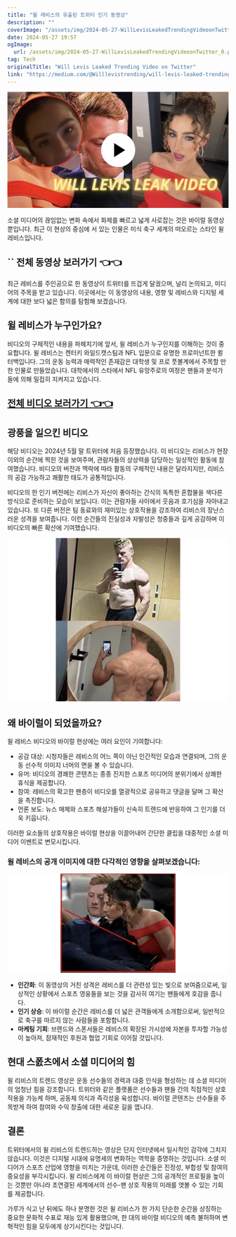 ```yaml
---
title: "윌 레비스의 유출된 트위터 인기 동영상"
description: ""
coverImage: "/assets/img/2024-05-27-WillLevisLeakedTrendingVideoonTwitter_0.png"
date: 2024-05-27 19:57
ogImage:
  url: /assets/img/2024-05-27-WillLevisLeakedTrendingVideoonTwitter_0.png
tag: Tech
originalTitle: "Will Levis Leaked Trending Video on Twitter"
link: "https://medium.com/@Willlevistrending/will-levis-leaked-trending-video-on-twitter-85f3fd84871c"
---
```


![Will Levis trending video](/assets/img/2024-05-27-WillLevisLeakedTrendingVideoonTwitter_0.png)

소셜 미디어의 끊임없는 변화 속에서 화제를 빠르고 넓게 사로잡는 것은 바이럴 동영상뿐입니다. 최근 이 현상의 중심에 서 있는 인물은 미식 축구 세계의 떠오르는 스타인 윌 레비스입니다.

## `` 전체 동영상 보러가기 👈👈

최근 레비스를 주인공으로 한 동영상이 트위터를 뜨겁게 달궜으며, 널리 논의되고, 미디어의 주목을 받고 있습니다. 이곳에서는 이 동영상의 내용, 영향 및 레비스와 디지털 세계에 대한 보다 넓은 함의를 탐험해 보겠습니다.

<div class="content-ad"></div>

## 윌 레비스가 누구인가요?

비디오의 구체적인 내용을 파헤치기에 앞서, 윌 레비스가 누구인지를 이해하는 것이 중요합니다. 윌 레비스는 켄터키 와일드캣스팀과 NFL 입문으로 유명한 프로미넌트한 퀼터백입니다. 그의 운동 능력과 매력적인 존재감은 대학생 및 프로 풋볼계에서 주목할 만한 인물로 만들었습니다. 대학에서의 스타에서 NFL 유망주로의 여정은 팬들과 분석가들에 의해 밀접히 지켜지고 있습니다.

## [전체 비디오 보러가기 👈👈](링크)

## 광풍을 일으킨 비디오

<div class="content-ad"></div>

해당 비디오는 2024년 5월 말 트위터에 처음 등장했습니다. 이 비디오는 리비스가 현장 이외의 순간에 찍힌 것을 보여주며, 관람자들의 상상력을 담당하는 일상적인 활동에 참여했습니다. 비디오의 버전과 맥락에 따라 활동의 구체적인 내용은 달라지지만, 리비스의 공감 가능하고 쾌활한 태도가 공통적입니다.

비디오의 한 인기 버전에는 리비스가 자신이 좋아하는 간식의 독특한 혼합물을 색다른 방식으로 준비하는 모습이 보입니다. 이는 관람자들 사이에서 웃음과 호기심을 자아내고 있습니다. 또 다른 버전은 팀 동료와의 재미있는 상호작용을 강조하여 리비스의 장난스러운 성격을 보여줍니다. 이런 순간들의 진실성과 자발성은 청중들과 깊게 공감하며 이 비디오의 빠른 확산에 기여했습니다.

![Levis Video](/assets/img/2024-05-27-WillLevisLeakedTrendingVideoonTwitter_1.png)

## 왜 바이럴이 되었을까요?

<div class="content-ad"></div>

윌 레비스 비디오의 바이럴 현상에는 여러 요인이 기여합니다:

- 공감 대상: 시청자들은 레비스의 어느 쪽이 아닌 인간적인 모습과 연결되며, 그의 운동 선수적 이미지 너머의 면을 볼 수 있습니다.
- 유머: 비디오의 경쾌한 콘텐츠는 종종 진지한 스포츠 미디어의 분위기에서 상쾌한 휴식을 제공합니다.
- 참여: 레비스의 확고한 팬층이 비디오를 열광적으로 공유하고 댓글을 달며 그 확산을 촉진합니다.
- 언론 보도: 뉴스 매체와 스포츠 해설가들이 신속히 트렌드에 반응하여 그 인기를 더욱 키웁니다.

이러한 요소들의 상호작용은 바이럴 현상을 이끌어내어 간단한 클립을 대중적인 소셜 미디어 이벤트로 변모시킵니다.

<div class="content-ad"></div>

### 윌 레비스의 공개 이미지에 대한 다각적인 영향을 살펴보겠습니다:

![2024-05-27-WillLevisLeakedTrendingVideoonTwitter_2.png](/assets/img/2024-05-27-WillLevisLeakedTrendingVideoonTwitter_2.png)

- **인간화**: 이 동영상의 거친 성격은 레비스를 더 관련성 있는 빛으로 보여줌으로써, 일상적인 상황에서 스포츠 영웅들을 보는 것을 감사히 여기는 팬들에게 호감을 줍니다.
- **인기 상승**: 이 바이럴 순간은 레비스를 더 넓은 관객들에게 소개함으로써, 일반적으로 축구를 따르지 않는 사람들을 포함합니다.
- **마케팅 기회**: 브랜드와 스폰서들은 레비스의 확장된 가시성에 자본을 투자할 가능성이 높아져, 잠재적인 후원과 협업 기회로 이어질 것입니다.

## 현대 스폸츠에서 소셜 미디어의 힘

<div class="content-ad"></div>

윌 리비스의 트렌드 영상은 운동 선수들의 경력과 대중 인식을 형성하는 데 소셜 미디어의 엄청난 힘을 강조합니다. 트위터와 같은 플랫폼은 선수들과 팬들 간의 직접적인 상호 작용을 가능케 하며, 공동체 의식과 즉각성을 육성합니다. 바이럴 콘텐츠는 선수들을 주목받게 하여 참여와 수익 창출에 대한 새로운 길을 엽니다.

## 결론

트위터에서의 윌 리비스의 트렌드하는 영상은 단지 인터넷에서 일시적인 감각에 그치지 않습니다. 이것은 디지털 시대에 유명세의 변화하는 역학을 증명하는 것입니다. 소셜 미디어가 스포츠 산업에 영향을 미치는 가운데, 이러한 순간들은 진정성, 부합성 및 참여의 중요성을 부각시킵니다. 윌 리비스에게 이 바이럴 현상은 그의 공개적인 프로필을 높이는 것뿐만 아니라 초연결된 세계에서의 선수-팬 상호 작용의 미래를 엿볼 수 있는 기회를 제공합니다.

가루가 식고 난 뒤에도 하나 분명한 것은 윌 리비스가 한 가지 단순한 순간을 상징하는 중요한 문화적 수표로 재능 있게 활용했으며, 한 대의 바이럴 비디오의 예측 불허하며 변혁적인 힘을 모두에게 상기시킨다는 것입니다.
